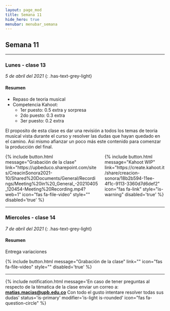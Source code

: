 ```yaml
---
layout: page_mod
title: Semana 11
hide_hero: true
menubar: menubar_semana
---
```


## Semana 11

---

### Lunes - clase 13

<!-- ignore-prettier-start -->

_5 de abril del 2021_
{: .has-text-grey-light}

<!-- ignore-prettier-end -->

#### Resumen

- Repaso de teoria musical
- Competencia Kahoot:
  - 1er puesto: 0.5 extra y sorpresa
  - 2do puesto: 0.3 extra
  - 3er puesto: 0.2 extra

El proposito de esta clase es dar una revisión a todos los temas de teoria musical vista durante el curso y resolver las dudas que hayan quedado en el camino. Asi mismo afianzar un poco más este contenido para comenzar la producción del final.

<div class='columns'>
    <div class='column'>
    {% include button.html
message="Grabación de la clase"
link="https://upbeduco.sharepoint.com/sites/CreacinSonora2021-10/Shared%20Documents/General/Recordings/Meeting%20in%20_General_-20210405_120454-Meeting%20Recording.mp4?web=1"
icon="fas fa-file-video"
style=""
disabled='true'
%}
    </div>
    <div class='column'>
    {% include button.html
message="Kahoot WIP"
link="https://create.kahoot.it/share/creacion-sonora/18b2b594-11ee-4f1c-9113-3360d7d6def2"
icon="fas fa-link"
style="is-warning"
disabled='true'
%}
    </div>
</div>

---

### Miercoles - clase 14

<!-- ignore-prettier-start -->

_7 de abril del 2021_
{: .has-text-grey-light}

<!-- ignore-prettier-end -->

#### Resumen

Entrega variaciones

{% include button.html
message="Grabación de la clase"
link=""
icon="fas fa-file-video"
style=""
disabled='true'
%}

---

{% include notification.html
message='En caso de tener preguntas al respecto de la tématica de la clase enviar un correo a: **matias.macias@upb.edu.co**
Con todo el gusto intentare resolver todas sus dudas'
status='is-primary'
modifier='is-light is-rounded'
icon="fas fa-question-circle"
%}
